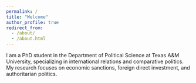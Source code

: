 ```yaml
---
permalink: /
title: "Welcome"
author_profile: true
redirect_from: 
  - /about/
  - /about.html
---
```


I am a PhD student in the Department of Political Science at Texas A&M University, specializing in international relations and comparative politics. My research focuses on economic sanctions, foreign direct investment, and authoritarian politics.

